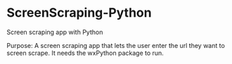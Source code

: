 # ScreenScraping-Python
Screen scraping app with Python

Purpose: A screen scraping app that lets the user enter the url they want to screen scrape.
It needs the wxPython package to run.
